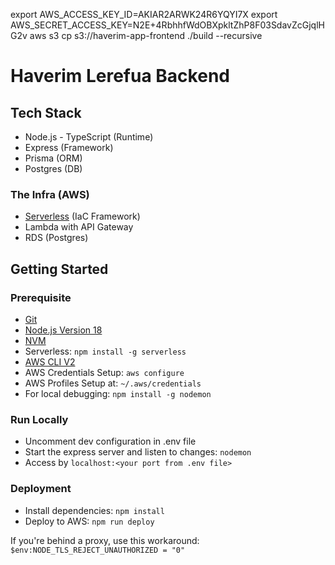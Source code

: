 export AWS_ACCESS_KEY_ID=AKIAR2ARWK24R6YQYI7X
export AWS_SECRET_ACCESS_KEY=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
aws s3 cp s3://haverim-app-frontend ./build --recursive           


# Haverim Lerefua Backend

## Tech Stack
* Node.js - TypeScript (Runtime)
* Express (Framework)
* Prisma (ORM)
* Postgres (DB)

### The Infra (AWS)
* [Serverless](https://www.serverless.com/framework/docs/providers/aws/guide/serverless.yml) (IaC Framework)
* Lambda with API Gateway
* RDS (Postgres)

## Getting Started

### Prerequisite
* [Git](https://git-scm.com/download/win)
* [Node.js Version 18](https://nodejs.org/en/download)
* [NVM](https://github.com/nvm-sh/nvm/blob/master/README.md)
* Serverless: ```npm install -g serverless```
* [AWS CLI V2](https://docs.aws.amazon.com/cli/latest/userguide/getting-started-install.html)
* AWS Credentials Setup: ```aws configure```
* AWS Profiles Setup at: ```~/.aws/credentials```
* For local debugging: ```npm install -g nodemon```

### Run Locally
* Uncomment dev configuration in .env file
* Start the express server and listen to changes: ```nodemon```
* Access by ```localhost:<your port from .env file>```

### Deployment
* Install dependencies: ```npm install```
* Deploy to AWS: ```npm run deploy```


If you're behind a proxy, use this workaround: ```$env:NODE_TLS_REJECT_UNAUTHORIZED = "0"```
